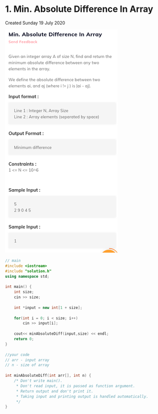 # 1. Min. Absolute Difference In Array
Created Sunday 19 July 2020

![](./1._Min._Absolute_Difference_In_Array_-_40/pasted_image.png)
```c++
// main
#include <iostream>
#include "solution.h"
using namespace std;

int main() {
	int size;
	cin >> size;

	int *input = new int[1 + size];

	for(int i = 0; i < size; i++)
		cin >> input[i];

	cout<< minAbsoluteDiff(input,size) << endl;
	return 0;
}

//your code
// arr - input array
// n - size of array

int minAbsoluteDiff(int arr[], int n) {
    /* Don't write main().
     * Don't read input, it is passed as function argument.
     * Return output and don't print it.
     * Taking input and printing output is handled automatically.
     */
}
```
